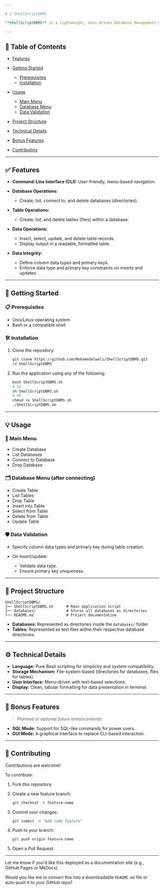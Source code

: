 ```yaml
---

# 🐚 ShellScriptDBMS

**ShellScriptDBMS** is a lightweight, menu-driven Database Management System implemented entirely in Shell Script. It allows users to create, manage, and interact with databases and tables directly from the command line — a great tool for learning database fundamentals and shell scripting.

---
```


## 📑 Table of Contents

* [Features](#features)
* [Getting Started](#getting-started)

  * [Prerequisites](#prerequisites)
  * [Installation](#installation)
* [Usage](#usage)

  * [Main Menu](#main-menu)
  * [Database Menu](#database-menu)
  * [Data Validation](#data-validation)
* [Project Structure](#project-structure)
* [Technical Details](#technical-details)
* [Bonus Features](#bonus-features)
* [Contributing](#contributing)

---

## ✅ Features

* **Command-Line Interface (CLI):** User-friendly, menu-based navigation.
* **Database Operations:**

  * Create, list, connect to, and delete databases (directories).
* **Table Operations:**

  * Create, list, and delete tables (files) within a database.
* **Data Operations:**

  * Insert, select, update, and delete table records.
  * Display output in a readable, formatted table.
* **Data Integrity:**

  * Define column data types and primary keys.
  * Enforce data type and primary key constraints on inserts and updates.

---

## 🚀 Getting Started

### 📋 Prerequisites

* Unix/Linux operating system
* Bash or a compatible shell

### 🛠 Installation

1. Clone the repository:

   ```bash
   git clone https://github.com/Mohamedelwali/ShellScriptDBMS.git
   cd ShellScriptDBMS
   ```

2. Run the application using any of the following:

   ```bash
   bash ShellScriptDBMS.sh
   # OR
   sh ShellScriptDBMS.sh
   # OR
   chmod +x ShellScriptDBMS.sh
   ./ShellScriptDBMS.sh
   ```

---

## 💡 Usage

### 🧭 Main Menu

* Create Database
* List Databases
* Connect to Database
* Drop Database

### 🗂 Database Menu (after connecting)

* Create Table
* List Tables
* Drop Table
* Insert into Table
* Select from Table
* Delete from Table
* Update Table

### 🛡 Data Validation

* Specify column data types and primary key during table creation.
* On insert/update:

  * Validate data type.
  * Ensure primary key uniqueness.

---

## 📁 Project Structure

```
ShellScriptDBMS/
├── ShellScriptDBMS.sh      # Main application script
├── databases/              # Stores all databases as directories
└── README.md               # Project documentation
```

* **Databases:** Represented as directories inside the `databases/` folder.
* **Tables:** Represented as text files within their respective database directories.

---

## ⚙️ Technical Details

* **Language:** Pure Bash scripting for simplicity and system compatibility.
* **Storage Mechanism:** File-system-based (directories for databases, files for tables).
* **User Interface:** Menu-driven with text-based selections.
* **Display:** Clean, tabular formatting for data presentation in terminal.

---

## 🌟 Bonus Features

> *Planned or optional future enhancements:*

* **SQL Mode:** Support for SQL-like commands for power users.
* **GUI Mode:** A graphical interface to replace CLI-based interaction.

---

## 🤝 Contributing

Contributions are welcome!

To contribute:

1. Fork this repository.
2. Create a new feature branch:

   ```bash
   git checkout -b feature-name
   ```
3. Commit your changes:

   ```bash
   git commit -m "Add some feature"
   ```
4. Push to your branch:

   ```bash
   git push origin feature-name
   ```
5. Open a Pull Request.

---

Let me know if you'd like this deployed as a documentation site (e.g., GitHub Pages or MkDocs).

Would you like me to convert this into a downloadable `README.md` file or auto-push it to your GitHub repo?
